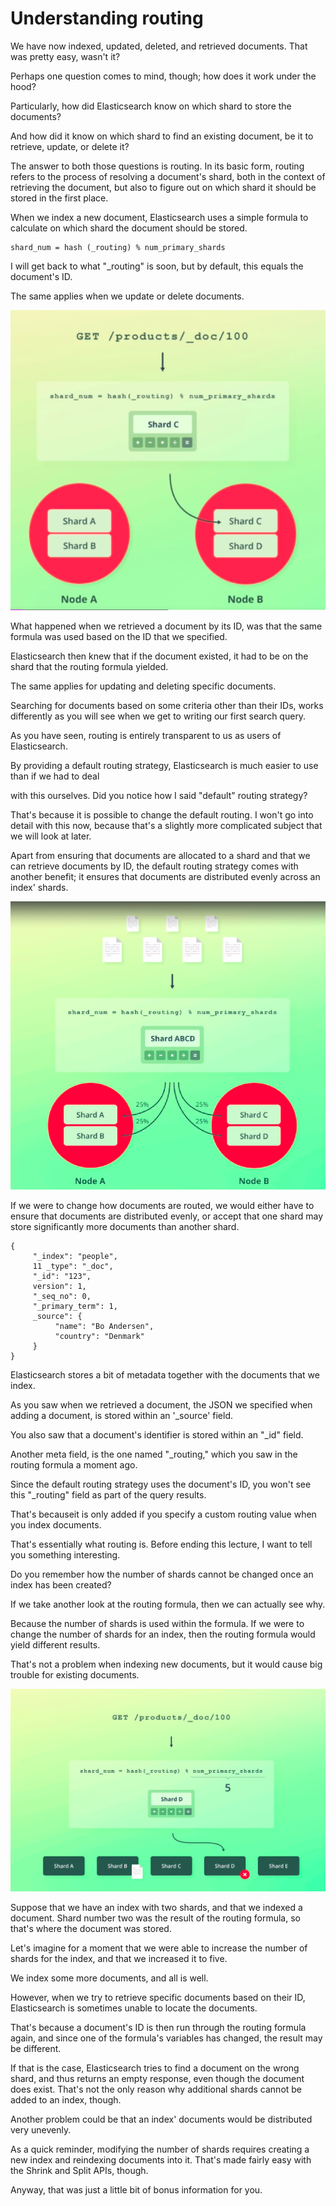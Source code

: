 # Understanding routing

We have now indexed, updated, deleted, and retrieved documents. That was pretty easy, wasn't it?

Perhaps one question comes to mind, though; how does it work under the hood?

Particularly, how did Elasticsearch know on which shard to store the documents?

And how did it know on which shard to find an existing document, be it to retrieve, update, or delete it?

The answer to both those questions is routing. In its basic form, routing refers to the process of resolving a document's shard, both in the context of retrieving the document, but also to figure out on which shard it should be stored in the first place.

When we index a new document, Elasticsearch uses a simple formula to calculate on which shard the document should be stored.

```
shard_num = hash (_routing) % num_primary_shards
```

I will get back to what "_routing" is soon, but by default, this equals the document's ID.

The same applies when we update or delete documents.

![](images/2022-08-10_02-32.png)

What happened when we retrieved a document by its ID, was that the same formula was used based on the ID that we specified.

Elasticsearch then knew that if the document existed, it had to be on the shard that the routing formula yielded.

The same applies for updating and deleting specific documents.

Searching for documents based on some criteria other than their IDs, works differently as you will see when we get to writing our first search query.

As you have seen, routing is entirely transparent to us as users of Elasticsearch.

By providing a default routing strategy, Elasticsearch is much easier to use than if we had to deal

with this ourselves. Did you notice how I said "default" routing strategy?

That's because it is possible to change the default routing. I won't go into detail with this now, because that's a slightly more complicated subject that we will look at later.

Apart from ensuring that documents are allocated to a shard and that we can retrieve documents by ID, the default routing strategy comes with another benefit; it ensures that documents are distributed evenly across an index' shards.

![](images/2022-08-10_02-39.png)

If we were to change how documents are routed, we would either have to ensure that documents are distributed evenly, or accept that one shard may store significantly more documents than another shard.

```
{
     "_index": "people",
     11 _type": "_doc",
     "_id": "123",
     version": 1,
     "_seq_no": 0,
     "_primary_term": 1,
     _source": {
          "name": "Bo Andersen",
          "country": "Denmark"
     }
}
```
Elasticsearch stores a bit of metadata together with the documents that we index.

As you saw when we retrieved a document, the JSON we specified when adding a document, is stored within an '_source' field.

You also saw that a document's identifier is stored within an "_id" field.

Another meta field, is the one named "_routing," which you saw in the routing formula a moment ago.

Since the default routing strategy uses the document's ID, you won't see this "_routing" field as part of the query results.

That's becauseit is only added if you specify a custom routing value when you index documents.

That's essentially what routing is. Before ending this lecture, I want to tell you something interesting.

Do you remember how the number of shards cannot be changed once an index has been created?

If we take another look at the routing formula, then we can actually see why.

Because the number of shards is used within the formula. 
If we were to change the number of shards for an index, then the routing formula would yield different results.

That's not a problem when indexing new documents, but it would cause big trouble for existing documents.

![](images/2022-08-10_15-28.png)

Suppose that we have an index with two shards, and that we indexed a document.
Shard number two was the result of the routing formula, so that's where the document was stored.

Let's imagine for a moment that we were able to increase the number of shards for the index, and that we increased it to five.

We index some more documents, and all is well.

However, when we try to retrieve specific documents based on their ID, Elasticsearch is sometimes unable to locate the documents. 

That's because a document's ID is then run through the routing formula again, and since one of the formula's variables has changed, the result may be different.

If that is the case, Elasticsearch tries to find a document on the wrong shard, and thus returns an empty response, even though the document does exist. That's not the only reason why additional shards cannot be added to an index, though.

Another problem could be that an index' documents would be distributed very unevenly.

As a quick reminder, modifying the number of shards requires creating a new index and reindexing documents into it.
That's made fairly easy with the Shrink and Split APIs, though.

Anyway, that was just a little bit of bonus information for you.